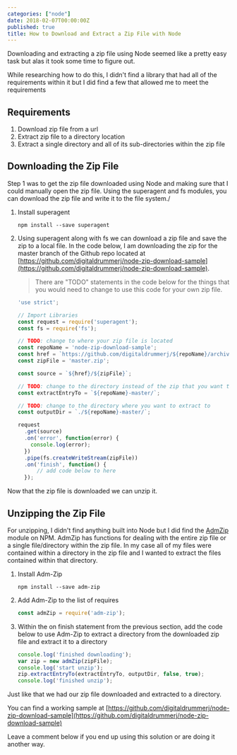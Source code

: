 ```yaml
---
categories: ["node"]
date: 2018-02-07T00:00:00Z
published: true
title: How to Download and Extract a Zip File with Node
---
```


Downloading and extracting a zip file using Node seemed like a pretty easy task but alas it took some time to figure out.

While researching how to do this, I didn't find a library that had all of the requirements within it but I did find a few that allowed me to meet the requirements

## Requirements

1. Download zip file from a url
1. Extract zip file to a directory location
1. Extract a single directory and all of its sub-directories within the zip file

## Downloading the Zip File

Step 1 was to get the zip file downloaded using Node and making sure that I could manually open the zip file. Using the superagent and fs modules, you can download the zip file and write it to the file system./

1. Install superagent

    ```shell
    npm install --save superagent
    ```

1. Using superagent along with fs we can download a zip file and save the zip to a local file.  In the code below, I am downloading the zip for the master branch of the Github repo located at [https://github.com/digitaldrummerj/node-zip-download-sample](https://github.com/digitaldrummerj/node-zip-download-sample).

    > There are "TODO" statements in the code below for the things that you would need to change to use this code for your own zip file.


    ```javascript
    'use strict';

    // Import Libraries
    const request = require('superagent');
    const fs = require('fs');

    // TODO: change to where your zip file is located
    const repoName = 'node-zip-download-sample';
    const href = `https://github.com/digitaldrummerj/${repoName}/archive`;
    const zipFile = 'master.zip';

    const source = `${href}/${zipFile}`;

    // TODO: change to the directory instead of the zip that you want to extract
    const extractEntryTo = `${repoName}-master/`;

    // TODO: change to the directory where you want to extract to
    const outputDir = `./${repoName}-master/`;

    request
      .get(source)
      .on('error', function(error) {
        console.log(error);
      })
      .pipe(fs.createWriteStream(zipFile))
      .on('finish', function() {
          // add code below to here
      });
    ```

Now that the zip file is downloaded we can unzip it.

## Unzipping the Zip File

For unzipping, I didn't find anything built into Node but I did find the [AdmZip](https://www.npmjs.com/package/adm-zip) module on NPM.   AdmZip has functions for dealing with the entire zip file or a single file/directory within the zip file. In my case all of my files were contained within a directory in the zip file and I wanted to extract the files contained within that directory.

1. Install Adm-Zip

    ```shell
    npm install --save adm-zip
    ```

1. Add Adm-Zip to the list of requires

    ```javascript
    const admZip = require('adm-zip');
    ```

1. Within the on finish statement from the previous section, add the code below to use Adm-Zip to extract a directory from the downloaded zip file and extract it to a directory

    ```javascript
    console.log('finished downloading');
    var zip = new admZip(zipFile);
    console.log('start unzip');
    zip.extractEntryTo(extractEntryTo, outputDir, false, true);
    console.log('finished unzip');
    ```

Just like that we had our zip file downloaded and extracted to a directory.

You can find a working sample at [https://github.com/digitaldrummerj/node-zip-download-sample](https://github.com/digitaldrummerj/node-zip-download-sample)

Leave a comment below if you end up using this solution or are doing it another way.
